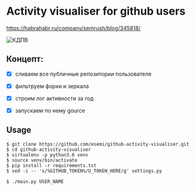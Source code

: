 # Activity visualiser for github users 

https://habrahabr.ru/company/semrush/blog/345818/

![КДПВ](https://habrastorage.org/webt/jq/os/wn/jqoswnphohklp8eswtsejbgtxty.gif)

## Концепт:

- [x] сливаем все публичные репозитории пользователя
- [x] фильтруем форки и зеркала
- [x] строим лог активности за год
- [x] запускаем по нему gource


## Usage

```
$ git clone https://github.com/esemi/github-activity-visualiser.git
$ cd github-activity-visualiser
$ virtualenv -p python3.6 venv
$ source venv/bin/activate
$ pip install -r requirements.txt
$ sed -i -- 's/%GITHUB_TOKEN%/U_TOKEN_HERE/g' settings.py

$ ./main.py USER_NAME
```
